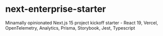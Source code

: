# next-enterprise-starter
Minamally opinionated Next.js 15 project kickoff starter - React 19, Vercel, OpenTelemetry, Analytics, Prisma, Storybook, Jest, Typescript
